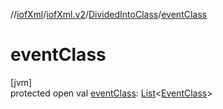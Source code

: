 //[iofXml](../../../index.md)/[iofXml.v2](../index.md)/[DividedIntoClass](index.md)/[eventClass](event-class.md)

# eventClass

[jvm]\
protected open val [eventClass](event-class.md): [List](https://docs.oracle.com/javase/8/docs/api/java/util/List.html)<[EventClass](../-event-class/index.md)>
